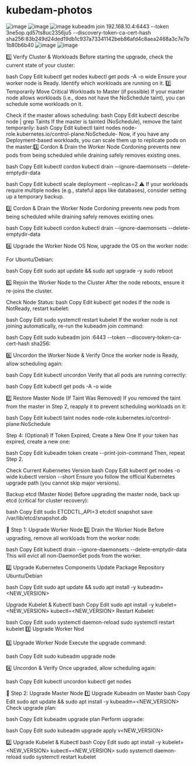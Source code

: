 # kubedam-photos
![image](https://github.com/user-attachments/assets/9395105c-fa89-4255-8bb8-995df658280e)
![image](https://github.com/user-attachments/assets/a7edc9a0-271c-47be-a3b3-193e94701869)
![image](https://github.com/user-attachments/assets/e5c4bb58-2e90-4c56-a037-7a9a15050281)
kubeadm join 192.168.10.4:6443 --token 3ne5op.qd57ts8uc2356ju5 --discovery-token-ca-cert-hash sha256:83b249d24ded19db1c937a73341142beb86afd4c8aea2468a3c7e7b1b80b6b40
![image](https://github.com/user-attachments/assets/2d628e54-4a3c-43b5-aabf-f81854ebc35a)
![image](https://github.com/user-attachments/assets/d4d09c31-b5ff-4a1c-8dd4-c4c325550348)

1️⃣ Verify Cluster & Workloads
Before starting the upgrade, check the current state of your cluster:

bash
Copy
Edit
kubectl get nodes
kubectl get pods -A -o wide
Ensure your worker node is Ready.
Identify which workloads are running on it.
2️⃣ Temporarily Move Critical Workloads to Master (if possible)
If your master node allows workloads (i.e., does not have the NoSchedule taint), you can schedule some workloads on it.

Check if the master allows scheduling:
bash
Copy
Edit
kubectl describe node <master-node-name> | grep Taints
If the master is tainted (NoSchedule), remove the taint temporarily:
bash
Copy
Edit
kubectl taint nodes <master-node-name> node-role.kubernetes.io/control-plane:NoSchedule-
Now, if you have any Deployment-based workloads, you can scale them up to replicate pods on the master:3️⃣ Cordon & Drain the Worker Node
Cordoning prevents new pods from being scheduled while draining safely removes existing ones.

bash
Copy
Edit
kubectl cordon <worker-node-name>
kubectl drain <worker-node-name> --ignore-daemonsets --delete-emptydir-data



bash
Copy
Edit
kubectl scale deployment <your-deployment> --replicas=2
⚠️ If your workloads require multiple nodes (e.g., stateful apps like databases), consider setting up a temporary backup.





3️⃣ Cordon & Drain the Worker Node
Cordoning prevents new pods from being scheduled while draining safely removes existing ones.

bash
Copy
Edit
kubectl cordon <worker-node-name>
kubectl drain <worker-node-name> --ignore-daemonsets --delete-emptydir-data

4️⃣ Upgrade the Worker Node OS
Now, upgrade the OS on the worker node:

For Ubuntu/Debian:

bash
Copy
Edit
sudo apt update && sudo apt upgrade -y
sudo reboot


5️⃣ Rejoin the Worker Node to the Cluster
After the node reboots, ensure it re-joins the cluster.

Check Node Status:
bash
Copy
Edit
kubectl get nodes
If the node is NotReady, restart kubelet:

bash
Copy
Edit
sudo systemctl restart kubelet
If the worker node is not joining automatically, re-run the kubeadm join command:

bash
Copy
Edit
sudo kubeadm join <master-ip>:6443 --token <token> --discovery-token-ca-cert-hash sha256:<hash>


6️⃣ Uncordon the Worker Node & Verify
Once the worker node is Ready, allow scheduling again:

bash
Copy
Edit
kubectl uncordon <worker-node-name>
Verify that all pods are running correctly:

bash
Copy
Edit
kubectl get pods -A -o wide

7️⃣ Restore Master Node (If Taint Was Removed)
If you removed the taint from the master in Step 2, reapply it to prevent scheduling workloads on it:

bash
Copy
Edit
kubectl taint nodes <master-node-name> node-role.kubernetes.io/control-plane:NoSchedule



Step 4: (Optional) If Token Expired, Create a New One
If your token has expired, create a new one:

bash
Copy
Edit
kubeadm token create --print-join-command
Then, repeat Step 2.

Check Current Kubernetes Version
bash
Copy
Edit
kubectl get nodes -o wide
kubectl version --short
Ensure you follow the official Kubernetes upgrade path (you cannot skip major versions).


Backup etcd (Master Node)
Before upgrading the master node, back up etcd (critical for cluster recovery):

bash
Copy
Edit
sudo ETCDCTL_API=3 etcdctl snapshot save /var/lib/etcd/snapshot.db


🚀 Step 1: Upgrade Worker Node
1️⃣ Drain the Worker Node
Before upgrading, remove all workloads from the worker node:

bash
Copy
Edit
kubectl drain <worker-node-name> --ignore-daemonsets --delete-emptydir-data
This will evict all non-DaemonSet pods from the worker.


2️⃣ Upgrade Kubernetes Components
Update Package Repository
Ubuntu/Debian

bash
Copy
Edit
sudo apt update && sudo apt install -y kubeadm=<NEW_VERSION>



Upgrade Kubelet & Kubectl
bash
Copy
Edit
sudo apt install -y kubelet=<NEW_VERSION> kubectl=<NEW_VERSION>
Restart Kubelet:

bash
Copy
Edit
sudo systemctl daemon-reload
sudo systemctl restart kubelet
3️⃣ Upgrade Worker Nod


3️⃣ Upgrade Worker Node
Execute the upgrade command:

bash
Copy
Edit
sudo kubeadm upgrade node



4️⃣ Uncordon & Verify
Once upgraded, allow scheduling again:

bash
Copy
Edit
kubectl uncordon <worker-node-name>
kubectl get nodes


🚀 Step 2: Upgrade Master Node
1️⃣ Upgrade Kubeadm on Master
bash
Copy
Edit
sudo apt update && sudo apt install -y kubeadm=<NEW_VERSION>
Check upgrade plan:

bash
Copy
Edit
kubeadm upgrade plan
Perform upgrade:

bash
Copy
Edit
sudo kubeadm upgrade apply v<NEW_VERSION>



2️⃣ Upgrade Kubelet & Kubectl
bash
Copy
Edit
sudo apt install -y kubelet=<NEW_VERSION> kubectl=<NEW_VERSION>
sudo systemctl daemon-reload
sudo systemctl restart kubelet


















































